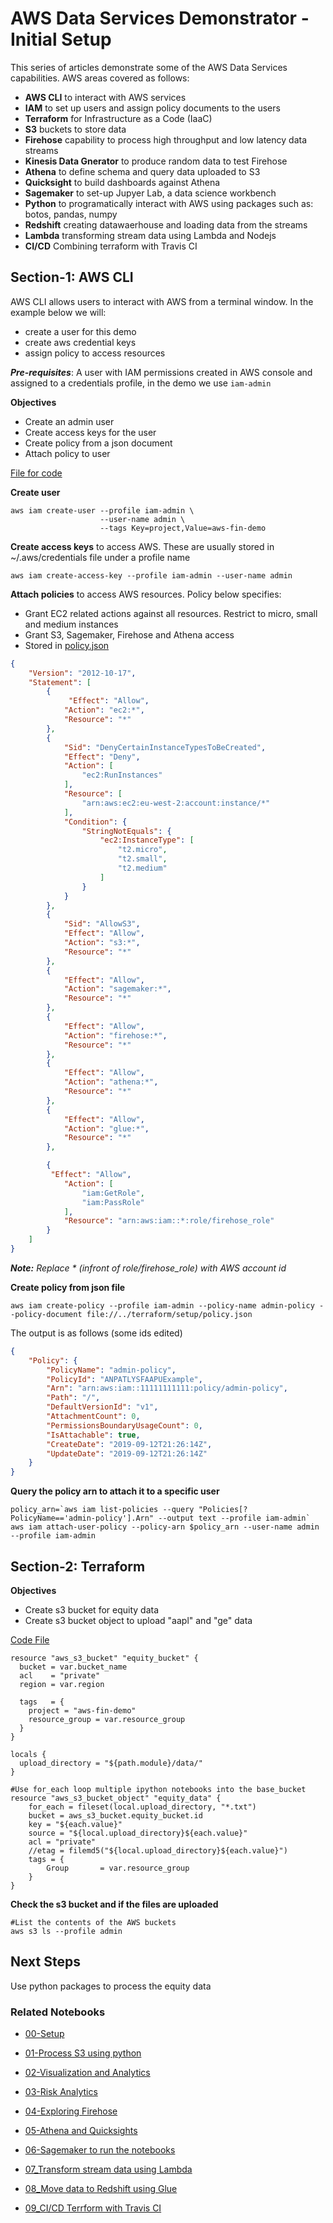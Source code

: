 # AWS Data Services Demonstrator - Initial Setup

This series of articles demonstrate some of the AWS Data Services capabilities. AWS areas covered as follows:
* **AWS CLI** to interact with AWS services
* **IAM** to set up users and assign policy documents to the users
* **Terraform** for Infrastructure as a Code (IaaC)
* **S3** buckets to store data
* **Firehose** capability to process high throughput and low latency data streams
* **Kinesis Data Gnerator** to produce random data to test Firehose
* **Athena** to define schema and query data uploaded to S3
* **Quicksight** to build dashboards against Athena
* **Sagemaker** to set-up Jupyer Lab, a data science workbench
* **Python** to programatically interact with AWS using packages such as: botos, pandas, numpy
* **Redshift** creating datawaerhouse and loading data from the streams
* **Lambda** transforming stream data using Lambda and Nodejs
* **CI/CD** Combining terraform with Travis CI

## Section-1: AWS CLI

AWS CLI allows users to interact with AWS from a terminal window. In the example below we will:
* create a user for this demo
* create aws credential keys 
* assign policy to access resources

_**Pre-requisites**_: A user with IAM permissions created in AWS console and assigned to a credentials profile, in the demo we use `iam-admin`

**Objectives**
* Create an admin user
* Create access keys for the user
* Create policy from a json document
* Attach policy to user

[File for code](../terraform/setup/create_users.sh)

**Create user**
```console
aws iam create-user --profile iam-admin \
                    --user-name admin \
                    --tags Key=project,Value=aws-fin-demo 
```

**Create access keys** to access AWS. These are usually stored in ~/.aws/credentials file under a profile name

```console
aws iam create-access-key --profile iam-admin --user-name admin
```

**Attach policies** to access AWS resources. Policy below specifies:

* Grant EC2 related actions against all resources. Restrict to micro, small and medium instances
* Grant S3, Sagemaker, Firehose and Athena access
* Stored in [policy.json](/terraform/setup/policy.json)

```json 
{
    "Version": "2012-10-17",
    "Statement": [
        {
             "Effect": "Allow",
            "Action": "ec2:*",
            "Resource": "*"
        },
        {
            "Sid": "DenyCertainInstanceTypesToBeCreated",
            "Effect": "Deny",
            "Action": [
                "ec2:RunInstances"
            ],
            "Resource": [
                "arn:aws:ec2:eu-west-2:account:instance/*"
            ],
            "Condition": {
                "StringNotEquals": {
                    "ec2:InstanceType": [
                        "t2.micro",
                        "t2.small",
                        "t2.medium"
                    ]
                }
            }
        },
        {
            "Sid": "AllowS3",
            "Effect": "Allow",
            "Action": "s3:*",
            "Resource": "*"
        },
        {
            "Effect": "Allow",
            "Action": "sagemaker:*",
            "Resource": "*"
        },
        {
            "Effect": "Allow",
            "Action": "firehose:*",
            "Resource": "*"
        },
        {
            "Effect": "Allow",
            "Action": "athena:*",
            "Resource": "*"
        },
        {
            "Effect": "Allow",
            "Action": "glue:*",
            "Resource": "*"
        },

        {
         "Effect": "Allow",
            "Action": [
                "iam:GetRole",
                "iam:PassRole"
            ],
            "Resource": "arn:aws:iam::*:role/firehose_role"
        }
    ]
}
```
_**Note:** Replace * (infront of role/firehose_role) with AWS account id_

**Create policy from json file**

```console
aws iam create-policy --profile iam-admin --policy-name admin-policy --policy-document file://../terraform/setup/policy.json
```

The output is as follows (some ids edited)

```json
{
    "Policy": {
        "PolicyName": "admin-policy",
        "PolicyId": "ANPATLYSFAAPUExample",
        "Arn": "arn:aws:iam::11111111111:policy/admin-policy",
        "Path": "/",
        "DefaultVersionId": "v1",
        "AttachmentCount": 0,
        "PermissionsBoundaryUsageCount": 0,
        "IsAttachable": true,
        "CreateDate": "2019-09-12T21:26:14Z",
        "UpdateDate": "2019-09-12T21:26:14Z"
    }
}
```

**Query the policy arn to attach it to a specific user**
```console
policy_arn=`aws iam list-policies --query "Policies[?PolicyName=='admin-policy'].Arn" --output text --profile iam-admin` 
aws iam attach-user-policy --policy-arn $policy_arn --user-name admin --profile iam-admin
```

## Section-2: Terraform

**Objectives**
* Create s3 bucket for equity data
* Create s3 bucket object to upload "aapl" and "ge" data

[Code File](/terraform/setup/main.tf)

```
resource "aws_s3_bucket" "equity_bucket" {
  bucket = var.bucket_name
  acl    = "private"
  region = var.region

  tags   = {
    project = "aws-fin-demo"
    resource_group = var.resource_group
  }
}

locals {
  upload_directory = "${path.module}/data/"
}

#Use for_each loop multiple ipython notebooks into the base_bucket
resource "aws_s3_bucket_object" "equity_data" {
    for_each = fileset(local.upload_directory, "*.txt")
    bucket = aws_s3_bucket.equity_bucket.id
    key = "${each.value}"
    source = "${local.upload_directory}${each.value}"
    acl = "private"
    //etag = filemd5("${local.upload_directory}${each.value}")
    tags = {
        Group       = var.resource_group
    }
}
```

**Check the s3 bucket and if the files are uploaded**
```console
#List the contents of the AWS buckets
aws s3 ls --profile admin
```
## Next Steps

Use python packages to process the equity data

### Related Notebooks
* [00-Setup](https://github.com/satishrsdg/aws-finance-analytics-demo/blob/master/markdown/setup.md) 

* [01-Process S3 using python](https://nbviewer.jupyter.org/github/satishrsdg/aws-finance-analytics-demo/blob/master/jupyter-lab/process_s3_files.ipynb?flush_cache=true)

* [02-Visualization and Analytics](https://nbviewer.jupyter.org/github/satishrsdg/aws-finance-analytics-demo/blob/master/jupyter-lab/visualization_and_analytics.ipynb?flush_cache=true)

* [03-Risk Analytics](https://nbviewer.jupyter.org/github/satishrsdg/aws-finance-analytics-demo/blob/master/jupyter-lab/risk_analytics.ipynb?flush_cache=true)

* [04-Exploring Firehose](https://github.com/satishrsdg/aws-finance-analytics-demo/blob/master/markdown/exploring_kinesis_firehose.md)

* [05-Athena and Quicksights](https://nbviewer.jupyter.org/github/satishrsdg/aws-finance-analytics-demo/blob/master/jupyter-lab/athena_quicksight.ipynb?flush_cache=true)

* [06-Sagemaker to run the notebooks](https://nbviewer.jupyter.org/github/satishrsdg/aws-finance-analytics-demo/blob/master/jupyter-lab/sagemaker_jupyterlab.ipynb?flush_cache=true)

* [07_Transform stream data using Lambda](https://nbviewer.jupyter.org/github/satishrsdg/aws-finance-analytics-demo/blob/master/jupyter-lab/transform_lambda.ipynb?flush_cache=true)

* [08_Move data to Redshift using Glue](https://nbviewer.jupyter.org/github/satishrsdg/aws-finance-analytics-demo/blob/master/jupyter-lab/glue_redshift.ipynb?flush_cache=true)

* [09_CI/CD Terrform with Travis CI](https://nbviewer.jupyter.org/github/satishrsdg/aws-finance-analytics-demo/blob/master/jupyter-lab/integrating_terraform_travisci.ipynb?flush_cache=true)

